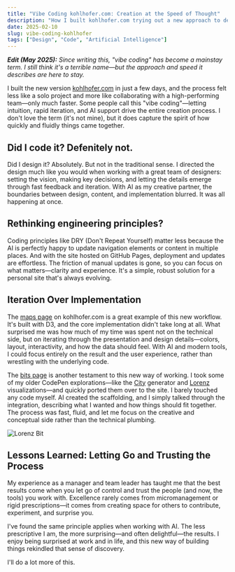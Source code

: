 ```yaml
---
title: "Vibe Coding kohlhofer.com: Creation at the Speed of Thought"
description: "How I built kohlhofer.com trying out a new approach to design and software development."
date: 2025-02-10
slug: vibe-coding-kohlhofer
tags: ["Design", "Code", "Artificial Intelligence"]
---
```


_**Edit (May 2025):** Since writing this, "vibe coding" has become a mainstay term. I still think it's a terrible name—but the approach and speed it describes are here to stay._

I built the new version [kohlhofer.com](https://kohlhofer.com) in just a few days, and the process felt less like a solo project and more like collaborating with a high-performing team—only much faster. Some people call this "vibe coding"—letting intuition, rapid iteration, and AI support drive the entire creation process. I don't love the term (it's not mine), but it does capture the spirit of how quickly and fluidly things came together.

## Did I code it? Defenitely not.

Did I design it? Absolutely. But not in the traditional sense. I directed the design much like you would when working with a great team of designers: setting the vision, making key decisions, and letting the details emerge through fast feedback and iteration. With AI as my creative partner, the boundaries between design, content, and implementation blurred. It was all happening at once.

## Rethinking engineering principles? 

Coding principles like DRY (Don't Repeat Yourself) matter less because the AI is perfectly happy to update navigation elements or content in multiple places. And with the site hosted on GitHub Pages, deployment and updates are effortless. The friction of manual updates is gone, so you can focus on what matters—clarity and experience. It's a simple, robust solution for a personal site that's always evolving.

## Iteration Over Implementation

The [maps page](https://kohlhofer.com/map) on kohlhofer.com is a great example of this new workflow. It's built with D3, and the core implementation didn't take long at all. What surprised me was how much of my time was spent not on the technical side, but on iterating through the presentation and design details—colors, layout, interactivity, and how the data should feel. With AI and modern tools, I could focus entirely on the result and the user experience, rather than wrestling with the underlying code.

The [bits page](https://kohlhofer.com/bits) is another testament to this new way of working. I took some of my older CodePen explorations—like the [City](https://kohlhofer.com/city) generator and [Lorenz](https://kohlhofer.com/lorenz) visualizations—and quickly ported them over to the site. I barely touched any code myself. AI created the scaffolding, and I simply talked through the integration, describing what I wanted and how things should fit together. The process was fast, fluid, and let me focus on the creative and conceptual side rather than the technical plumbing.

![Lorenz Bit](/images/lorenz-bit.jpg)

## Lessons Learned: Letting Go and Trusting the Process

My experience as a manager and team leader has taught me that the best results come when you let go of control and trust the people (and now, the tools) you work with. Excellence rarely comes from micromanagement or rigid prescriptions—it comes from creating space for others to contribute, experiment, and surprise you.

I've found the same principle applies when working with AI. The less prescriptive I am, the more surprising—and often delightful—the results. I enjoy being surprised at work and in life, and this new way of building things rekindled that sense of discovery. 

I'll do a lot more of this.